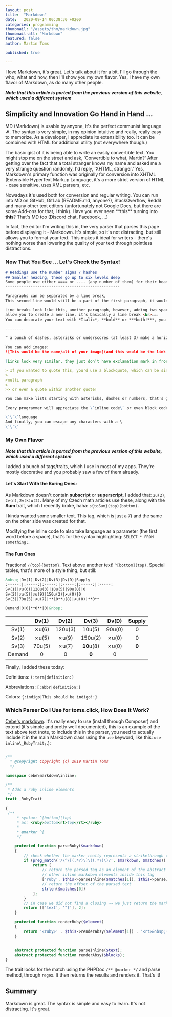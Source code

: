 ```yaml
---
layout: post
title:  "Markdown"
date:   2020-09-14 00:38:30 +0200
categories: programming
thumbnail: "/assets/thm/markdown.jpg"
thumbnail-alt: "Markdown"
featured: false
author: Martin Toms

published: true

---
```


I love Markdown, it's great. Let's talk about it for a bit. I'll go through the who, what and how, then I'll show you my own flavor. Yes, I have my own flavor of Markdown, as do many other people.

***Note that this article is ported from the previous version of this website, which used a different system***

## Simplicity and Innovation Go Hand in Hand ...

MD (Markdown) is usable by anyone, it's the perfect communist language ☭. The syntax is very simple, in my opinion intuitive and really, really easy to memorize. As a developer, I appreciate its extensibility too. It can be combined with HTML for additional utility (not everywhere though.)

The basic gist of it is being able to write an easily convertible text. You might stop me on the street and ask, 'Convertible to what, Martin?' After getting over the fact that a total stranger knows my name and asked me a very strange question randomly, I'd reply, 'XHTML, stranger.' Yes, Markdown's primary function was originally for conversion into XHTML (Extensible HyperText Markup Language, it's a more strict version of HTML - case sensitive, uses XML parsers, etc.

Nowadays it's used both for conversion and regular writing. You can run into MD on GitHub, GitLab (README.md, anyone?), StackOverflow, Reddit and many other text editors (unfortunately not Google Docs, but there are some Add-ons for that, I think). Have you ever seen \*\*this\*\* turning into **this**? That's MD too (Discord chat, Facebook, ...)

In fact, the editor I'm writing this in, the very parser that parses this page before displaying it - Markdown. It's simple, so it's not distracting, but still allows you to format your text. This makes it ideal for writers - there's nothing worse than lowering the quality of your text through pointless distractions.

### Now That You See ... Let's Check the Syntax!

```markdown
# Headings use the number signs / hashes
## Smaller heading, these go up to six levels deep
Some people use either ==== or ---- (any number of them) for their headings, like this
--------------------------------------------------

Paragraphs can be separated by a line break,
This second line would still be a part of the first paragraph, it wouldn't appear on a new line.

Line breaks look like this, another paragraph, however, adding two spaces to the end of a line and leaving no line breaks in between the lines⌴⌴
allow you to create a new line, it's basically a line break <br>⌴⌴
You can decorate your text with *Italic*, **bold** or ***both!***, you don't need to use the asterisks, you can use _*underscores*_. I prefer asterisks...

--------

^ a bunch of dashes, asterisks or underscores (at least 3) make a horizontal rule, that's a line that separates text horizontally.

You can add images:
![This would be the name/alt of your image](and this would be the link / path to it)

[Links look very similar, they just don't have exclamation mark in front of their brackets. This bit would show up as the text of your link](www.toms.click)

> If you wanted to quote this, you'd use a blockquote, which can be single or multi-line
>
>multi-paragraph
>
>> or even a quote within another quote!

You can make lists starting with asterisks, dashes or numbers, that's gonna give you an ordered or an unordered list.

Every programmer will appreciate the \`inline code\` or even block code

\`\`\`language
And finally, you can escape any characters with a \
\`\`\` 

```

### My Own Flavor

***Note that this article is ported from the previous version of this website, which used a different system***

I added a bunch of tags/traits, which I use in most of my apps. They're mostly decorative and you probably saw a few of them already.

#### Let's Start With the Boring Ones:

As Markdown doesn't contain **subscript** or **superscript**, I added that: `2u(2)`, `2v(n)`, `2v(k)u(2)`. Many of my Czech math articles use these, along with the **Sum** trait, which I recently broke, haha: `s{toSum}(top)(bottom)`.

I kinda wanted some smaller text. This tag, which is just a 7( and the same on the other side was created for that.

Modifying the inline code to also take language as a parameter (the first word before a space), that's for the syntax highlighting: `SELECT * FROM something;`.

#### The Fun Ones

Fractions! `/{top}{bottom}`. Text above another text! `^[bottom](top)`. Special tables, that's more of a style thing, but still:

```markdown
&nbsp;|Dv(1)|Dv(2)|Dv(3)|Dv(D)|Supply
:-----:|:-----:|:-----:|:-----:|:-----:|:-----:
Sv(1)|✗u(6)|120u(3)|10u(5)|90u(0)|0
Sv(2)|✗u(5)|✗u(9)|150u(2)|✗u(0)|0
Sv(3)|70u(5)|✗u(7)|**10**u(8)|✗u(0)|**0**

Demand|0|0|**0**|0|&nbsp;
```

&nbsp;|Dv(1)|Dv(2)|Dv(3)|Dv(D)|Supply
:-----:|:-----:|:-----:|:-----:|:-----:|:-----:
Sv(1)|✗u(6)|120u(3)|10u(5)|90u(0)|0
Sv(2)|✗u(5)|✗u(9)|150u(2)|✗u(0)|0
Sv(3)|70u(5)|✗u(7)|**10**u(8)|✗u(0)|**0**
Demand|0|0|**0**|0|&nbsp;

Finally, I added these today:

Definitions: `(:term|definition:)`

Abbreviations: `[:abbr|definition:]`

Colors: `{:indigo|This should be indigo!:}`

### Which Parser Do I Use for toms.click, How Does It Work?

[Cebe's markdown](https://github.com/cebe/markdown). It's really easy to use (install through Composer) and extend (it's simple and pretty well documented), this is an example of the text above text (note, to include this in the parser, you need to actually include it in the main Markdown class using the `use` keyword, like this: `use inline\_RubyTrait;`.):

```php

/**
  * @copyright Copyright (c) 2019 Martin Toms
  */

namespace cebe\markdown\inline;

/**
 * Adds a ruby inline elements
 */
trait _RubyTrait

{
 /**
     * syntax: ^[bottom](top)
     * as: <ruby>bottom<rt>top</rt></ruby>
     *
     * @marker ^[
     */

    protected function parseRuby($markdown)
    {
        // check whether the marker really represents a strikethrough (i.e. there is a closing ~~)
        if (preg_match('/\^\[(.*?)\]\((.*?)\)/', $markdown, $matches)) {
            return [
                // return the parsed tag as an element of the abstract syntax tree and call parseInline() to allow
                // other inline markdown elements inside this tag
                ['ruby', $this->parseInline($matches[1]), $this->parseInline($matches[2])],
                // return the offset of the parsed text
                strlen($matches[0])
            ];
        }
        // in case we did not find a closing ~~ we just return the marker and skip 2 characters
        return [['text', '^['], 2];
    }

    protected function renderRuby($element)
    {
        return '<ruby>' . $this->renderAbsy($element[1]) . '<rt>&nbsp;('.$this->renderAbsy($element[2]).')&nbsp;</rt></ruby>';
    }

    
    abstract protected function parseInline($text);
    abstract protected function renderAbsy($blocks);
}

```

The trait looks for the match using the PHPDoc `/** @marker */` and parse method, through `regex`. It then returns the results and renders it.  That's it!

## Summary

Markdown is great. The syntax is simple and easy to learn. It's not distracting. It's great.